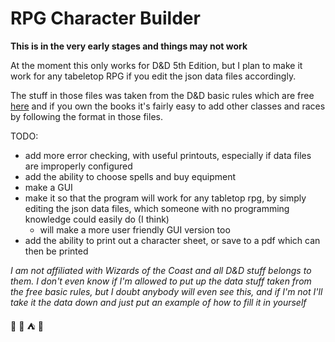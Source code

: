 # RPG Character Builder

**This is in the very early stages and things may not work**


At the moment this only works for D&D 5th Edition, but I plan to make it work for any tabeletop RPG if you edit the json data files accordingly.

The stuff in those files was taken from the D&D basic rules which are free [here](http://dnd.wizards.com/articles/features/basicrules) and if you own the books it's fairly easy to add other classes and races by following the format in those files.

TODO:
* add more error checking, with useful printouts, especially if data files are improperly configured 
* add the ability to choose spells and buy equipment
* make a GUI
* make it so that the program will work for any tabletop rpg, by simply editing the json data files, which someone with no programming knowledge could easily do (I think)
    * will make a more user friendly GUI version too
* add the ability to print out a character sheet, or save to a pdf which can then be printed


*I am not affiliated with Wizards of the Coast and all D&D stuff belongs to them.*
*I don't even know if I'm allowed to put up the data stuff taken from the free basic rules, but I doubt anybody will even see this, and if I'm not I'll take it the data down and just put an example of how to fill it in yourself*
 
:game_die: :mount_fuji: :tent: :dragon:

